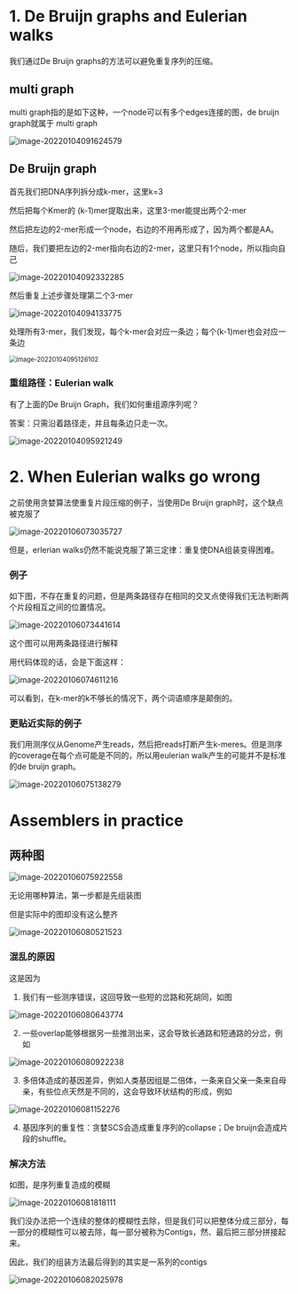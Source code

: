 # 1. De Bruijn graphs and Eulerian walks

我们通过De Bruijn graphs的方法可以避免重复序列的压缩。

## multi graph

multi graph指的是如下这种，一个node可以有多个edges连接的图，de bruijn graph就属于 multi graph

![image-20220104091624579](https://gitee.com/joy_thestraydog/typora1.0/raw/master/image-20220104091624579.png)

## De Bruijn graph

首先我们把DNA序列拆分成k-mer，这里k=3

然后把每个Kmer的 (k-1)mer提取出来，这里3-mer能提出两个2-mer

然后把左边的2-mer形成一个node，右边的不用再形成了，因为两个都是AA。

随后，我们要把左边的2-mer指向右边的2-mer，这里只有1个node，所以指向自己

![image-20220104092332285](https://gitee.com/joy_thestraydog/typora1.0/raw/master/image-20220104092332285.png)

然后重复上述步骤处理第二个3-mer

![image-20220104094133775](https://gitee.com/joy_thestraydog/typora1.0/raw/master/image-20220104094133775.png)

处理所有3-mer，我们发现，每个k-mer会对应一条边；每个(k-1)mer也会对应一条边

<img src="C:/Users/Pc/AppData/Roaming/Typora/typora-user-images/image-20220104095126102.png" alt="image-20220104095126102" style="zoom:80%;" />

### 重组路径：Eulerian walk

有了上面的De Bruijn Graph，我们如何重组源序列呢？

答案：只需沿着路径走，并且每条边只走一次。

![image-20220104095921249](C:/Users/Pc/AppData/Roaming/Typora/typora-user-images/image-20220104095921249.png)

# 2. When Eulerian walks go wrong

之前使用贪婪算法使重复片段压缩的例子，当使用De Bruijn graph时，这个缺点被克服了

![image-20220106073035727](https://gitee.com/joy_thestraydog/typora/raw/master/img/image-20220106073035727.png)

但是，erlerian walks仍然不能说克服了第三定律：重复使DNA组装变得困难。

### 例子

如下图，不存在重复的问题，但是两条路径存在相同的交叉点使得我们无法判断两个片段相互之间的位置情况。

![image-20220106073441614](https://gitee.com/joy_thestraydog/typora/raw/master/img/image-20220106073441614.png)

这个图可以用两条路径进行解释

用代码体现的话，会是下面这样：

![image-20220106074611216](https://gitee.com/joy_thestraydog/typora/raw/master/img/image-20220106074611216.png)

可以看到，在k-mer的k不够长的情况下，两个词语顺序是颠倒的。

### 更贴近实际的例子

我们用测序仪从Genome产生reads，然后把reads打断产生k-meres。但是测序的coverage在每个点可能是不同的，所以用eulerian walk产生的可能并不是标准的de bruijn graph。

![image-20220106075138279](https://gitee.com/joy_thestraydog/typora/raw/master/img/image-20220106075138279.png)



# Assemblers in practice

## 两种图

![image-20220106075922558](https://gitee.com/joy_thestraydog/typora/raw/master/img/image-20220106075922558.png)

无论用哪种算法，第一步都是先组装图

但是实际中的图却没有这么整齐

![image-20220106080521523](https://gitee.com/joy_thestraydog/typora/raw/master/img/image-20220106080521523.png)

### 混乱的原因

这是因为

1. 我们有一些测序错误，这回导致一些短的岔路和死胡同，如图

![image-20220106080643774](https://gitee.com/joy_thestraydog/typora/raw/master/img/image-20220106080643774.png)

2. 一些overlap能够根据另一些推测出来，这会导致长通路和短通路的分岔，例如

![image-20220106080922238](https://gitee.com/joy_thestraydog/typora/raw/master/img/image-20220106080922238.png)

3. 多倍体造成的基因差异，例如人类基因组是二倍体，一条来自父亲一条来自母亲，有些位点天然是不同的，这会导致环状结构的形成，例如

![image-20220106081152276](https://gitee.com/joy_thestraydog/typora/raw/master/img/image-20220106081152276.png)

4. 基因序列的重复性：贪婪SCS会造成重复序列的collapse；De bruijn会造成片段的shuffle。

### 解决方法

如图，是序列重复造成的模糊

![image-20220106081818111](https://gitee.com/joy_thestraydog/typora/raw/master/img/image-20220106081818111.png)

我们没办法把一个连续的整体的模糊性去除，但是我们可以把整体分成三部分，每一部分的模糊性可以被去除，每一部分被称为Contigs，然、最后把三部分拼接起来。

因此，我们的组装方法最后得到的其实是一系列的contigs

![image-20220106082025978](https://gitee.com/joy_thestraydog/typora/raw/master/img/image-20220106082025978.png)


